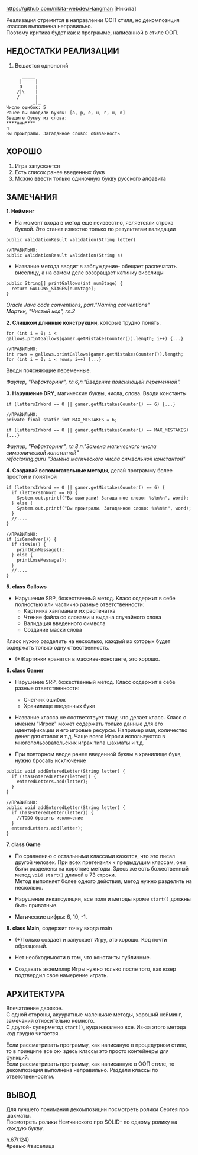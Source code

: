 https://github.com/nikita-webdev/Hangman
[Никита]

Реализация стремится в направлении ООП стиля, но декомпозиция классов выполнена неправильно.  
Поэтому критика будет как к программе, написанной в стиле ООП.

## НЕДОСТАТКИ РЕАЛИЗАЦИИ

1. Вешается одноногий
```
      _____
     |     |
     O     |
    /|\    |
    /      |
          _|_
Число ошибок: 5
Ранее вы вводили буквы: [а, р, е, н, г, ш, в]
Введите букву из слова: 
****анн****
п
Вы проиграли. Загаданное слово: обязанность
```

## ХОРОШО

1. Игра запускается
2. Есть список ранее введенных букв
3. Можно ввести только одиночную букву русского алфавита

## ЗАМЕЧАНИЯ

**1. Нейминг**

- На момент входа в метод еще неизвестно, являетсяли строка буквой. Это станет известно только по результатам валидации
```
public ValidationResult validation(String letter)

//ПРАВИЛЬНО:
public ValidationResult validation(String s)
```

- Название метода вводит в заблуждение- обещает распечатать виселицу, а на самом деле возвращает катинку виселицы
```
public String[] printGallows(int numStage) {
  return GALLOWS_STAGES[numStage];
}
```

*Oracle Java code conventions, part."Naming conventions"*  
*Мартин, "Чистый код", гл.2*  

**2. Слишком длинные конструкции**, которые трудно понять.
```
for (int i = 0; i < gallows.printGallows(gamer.getMistakesCounter()).length; i++) {...}

//ПРАВИЛЬНО:
int rows = gallows.printGallows(gamer.getMistakesCounter()).length;
for (int i = 0; i < rows; i++) {...}
```
Вводи поясняющие переменные.

*Фаулер, "Рефакторинг", гл.6,п."Введение поясняющей переменной".*  

**3. Нарушение DRY**, магические буквы, числа, слова. Вводи константы
```
if (lettersInWord == 0 || gamer.getMistakesCounter() == 6) {...}

//ПРАВИЛЬНО:
private final static int MAX_MISTAKES = 6;

if (lettersInWord == 0 || gamer.getMistakesCounter() == MAX_MISTAKES) {...}
```
*Фаулер, "Рефакторинг", гл.8 п."Замена магического числа символической константой"*   
*refactoring.guru "Замена магического числа символьной константой"*  

**4. Создавай вспомогательные методы**, делай программу более простой и понятной
```
if (lettersInWord == 0 || gamer.getMistakesCounter() == 6) {
  if (lettersInWord == 0) {
    System.out.printf("Вы выиграли! Загаданное слово: %s%n%n", word);
  } else {
    System.out.printf("Вы проиграли. Загаданное слово: %s%n%n", word);
  }
  //....
}  

//ПРАВИЛЬНО:
if (isGameOver()) {
  if (isWin() {
    printWinMessage();
  } else {
    printLoseMessage();
  }
  //....
}  
```

**5. class Gallows**

- Нарушение SRP, божественный метод. Класс содержит в себе полностью или частично разные ответственности:
  - Картинка хангмана и их распечатка 
  - Чтение файла со словами и выдача случайного слова
  - Валидация введенного символа
  - Создание маски слова

Класс нужно разделить на несколько, каждый из которых будет содержать только одну отвественность.  

+ (+)Картинки хранятся в массиве-константе, это хорошо.     

**6. class Gamer**

- Нарушение SRP, божественный метод. Класс содержит в себе разные ответственности:
  - Счетчик ошибок 
  - Хранилище введенных букв

- Название класса не соответствует тому, что делает класс. 
Класс с именем "Игрок" может содержать только данные для его идентификации и его игровые ресурсы. Например имя, количество денег для ставок и т.д.
Чаще всего Игроки используются в многопользовательских играх типа шахматы и т.д.

- При повторном вводе ранее введенной буквы в хранилище букв, нужно бросать исключение
```
public void addEnteredLetter(String letter) {
  if (!hasEnteredLetter(letter)) {
    enteredLetters.add(letter);
  }
}

//ПРАВИЛЬНО:
public void addEnteredLetter(String letter) {
  if (hasEnteredLetter(letter)) {
    //TODO бросить исключение
  }
  enteredLetters.add(letter);
}
```

**7. class Game**

- По сравнению с остальными классами кажется, что это писал другой человек. 
При всех претензиях к предыдущим классам, они были разделены на короткие методы.
Здесь же есть божественный метод `void start()` длиной в 73 строки.  
Метод выполняет более одного действия, метод нужно разделить на несколько.

- Нарушение инкапсуляции, все поля и методы кроме `start()` должны быть приватные.

- Магические цифры: 6, 10, -1.

**8. class Main**, содержит точку входа main

+ (+)Только создает и запускает Игру, это хорошо. Код почти образцовый.

- Нет необходимости в том, что константы публичные.

- Создавать экземпляр Игры нужно только после того, как юзер подтвердил свое намерение играть.

## АРХИТЕКТУРА

Впечатление двоякое.  
С одной стороны, акууратные маленькие методы, хороший нейминг, замечаний относительно немного.  
С другой- суперметод `start()`, куда навалено все. Из-за этого метода код трудно читается.

Если рассматривать программу, как написаную в процедурном стиле, то в принципе все ок- здесь классы это просто контейнеры для функций.  
Если рассматривать программу, как написанную в ООП стиле, то декомпозиция выполнена неправильно. Раздели классы по ответственностям.

## ВЫВОД

Для лучшего понимания декомпозиции посмотреть ролики Сергея про шахматы.  
Посмотреть ролики Немчинского про SOLID- по одному ролику на каждую букву.

n.67(124)  
#ревью #виселица